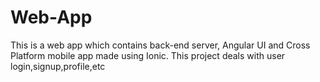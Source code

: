 # Web-App
This is a web app which contains back-end server, Angular UI and Cross Platform mobile app made using Ionic. This project deals with user login,signup,profile,etc
